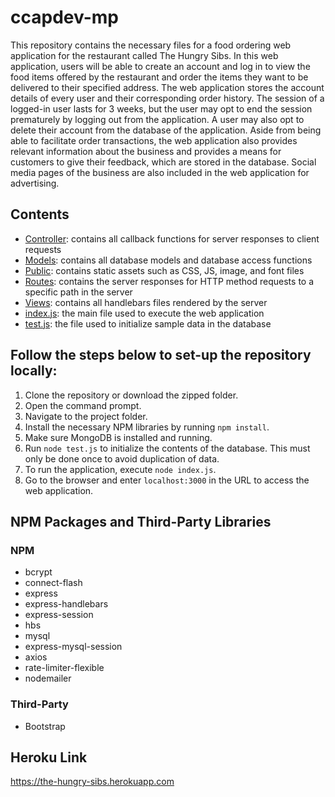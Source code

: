 # ccapdev-mp
This repository contains the necessary files for a food ordering web application for the restaurant called The Hungry Sibs. In this web application, users will be able to create an account and log in to view the food items offered by the restaurant and order the items they want to be delivered to their specified address. The web application stores the account details of every user and their corresponding order history. The session of a logged-in user lasts for 3 weeks, but the user may opt to end the session prematurely by logging out from the application. A user may also opt to delete their account from the database of the application. Aside from being able to facilitate order transactions, the web application also provides relevant information about the business and provides a means for customers to give their feedback, which are stored in the database. Social media pages of the business are also included in the web application for advertising.

## Contents
- [Controller](https://github.com/hannahrfong/ccapdev-mp/tree/main/controllers): contains all callback functions for server responses to client requests
- [Models](https://github.com/hannahrfong/ccapdev-mp/tree/main/models): contains all database models and database access functions
- [Public](https://github.com/hannahrfong/ccapdev-mp/tree/main/public): contains static assets such as CSS, JS, image, and font files
- [Routes](https://github.com/hannahrfong/ccapdev-mp/tree/main/routes): contains the server responses for HTTP method requests to a specific path in the server
- [Views](https://github.com/hannahrfong/ccapdev-mp/tree/main/views): contains all handlebars files rendered by the server
- [index.js](https://github.com/hannahrfong/ccapdev-mp/blob/main/index.js): the main file used to execute the web application
- [test.js](https://github.com/hannahrfong/ccapdev-mp/blob/main/test.js): the file used to initialize sample data in the database

## Follow the steps below to set-up the repository locally:
1. Clone the repository or download the zipped folder.
2. Open the command prompt.
3. Navigate to the project folder.
4. Install the necessary NPM libraries by running `npm install`.
4. Make sure MongoDB is installed and running.
5. Run `node test.js` to initialize the contents of the database. This must only be done once to avoid duplication of data.
6. To run the application, execute `node index.js`.
7. Go to the browser and enter `localhost:3000` in the URL to access the web application.

## NPM Packages and Third-Party Libraries
### NPM
- bcrypt
- connect-flash
- express
- express-handlebars
- express-session
- hbs
- mysql
- express-mysql-session
- axios
- rate-limiter-flexible
- nodemailer
### Third-Party
- Bootstrap

## Heroku Link
https://the-hungry-sibs.herokuapp.com
